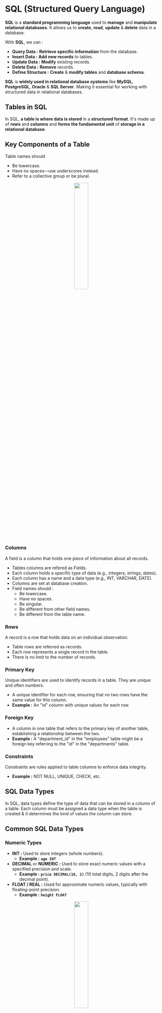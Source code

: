 # SQL (Structured Query Language)
**SQL** is a **standard programming language** used to **manage** and **manipulate relational databases**. It allows us to **create**, **read**, **update** & **delete** data in a database.

With **SQL**, we can :
- **Query Data :** **Retrieve specific information** from the database.
- **Insert Data :** **Add new records** to tables.
- **Update Data :** **Modify** existing records.
- **Delete Data :** **Remove** records.
- **Define Structure :** **Create** & **modify tables** and **database schema**.

**SQL** is **widely used in relational database systems** like **MySQL**, **PostgreSQL**, **Oracle** & **SQL Server**. Making it essential for working with structured data in relational databases.
## Tables in SQL
In SQL, **a table is where data is stored** in a **structured format**. It's made up of **rows** and **columns** and **forms the fundamental unit** of **storage in a relational database**.
## Key Components of a Table
Table names should 
- Be lowercase.
- Have no spaces—use underscores instead.
- Refer to a collective group or be plural.
<div align="center">
    <img src="Diagram" width=30%>
</div>

### Columns
A field is a column that holds one piece of information about all records.
- Tables columns are refered as Fields.
- Each column holds a specific type of data (e.g., integers, strings, dates).
- Each column has a name and a data type (e.g., INT, VARCHAR, DATE).
- Columns are set at database creation.
- Field names should :
    - Be lowercase.
    - Have no spaces.
    - Be singular.
    - Be different from other field names.
    - Be different from the table name.
### Rows
A record is a row that holds data on an individual observation.
- Table rows are referred as records.
- Each row represents a single record in the table.
- There is no limit to the number of records.
### Primary Key
Unique identifiers are used to identify records in a table. They are unique and often numbers.
- A unique identifier for each row, ensuring that no two rows have the same value for this column.
- **Example :** An "id" column with unique values for each row.
### Foreign Key
- A column in one table that refers to the primary key of another table, establishing a relationship between the two.
- **Example :** A "department_id" in the "employees" table might be a foreign key referring to the "id" in the "departments" table.
### Constraints
Constraints are rules applied to table columns to enforce data integrity. 
- **Example :** NOT NULL, UNIQUE, CHECK, etc.
## SQL Data Types
In SQL, data types define the type of data that can be stored in a column of a table. Each column must be assigned a data type when the table is created & it determines the kind of values the column can store.
## Common SQL Data Types
### Numeric Types
- **INT :** Used to store integers (whole numbers).
    - **Example :** **`age INT`**
- **DECIMAL** or **NUMERIC :** Used to store exact numeric values with a specified precision and scale.
    - **Example :** **`price DECIMAL(10, 2)`** (10 total digits, 2 digits after the decimal point).
- **FLOAT / REAL :** Used for approximate numeric values, typically with floating-point precision.
    - **Example :** **`height FLOAT`**
<div align="center">
    <img src="Diagram" width=30%>
</div>

### Character/String Types
- **CHAR(n) :** Fixed-length character string. If the data is shorter than n, it will be padded with spaces.
    - **Example :** **`gender CHAR(1)`**
- **VARCHAR(n) :** Variable-length character string. Can store strings up to **`n`** characters.
    - **Example :** **`name VARCHAR(100)`**
- **TEXT :** Used for storing large text values.
    **Example :** **`description TEXT`**
<div align="center">
    <img src="Diagram" width=30%>
</div>

### Date and Time Types
- **DATE :** Stores date values (year, month, day).
    - **Example :** **`birth_date DATE`**
- **TIME :** Stores time values (hour, minute, second).
    - **Example :** **`start_time TIME`**
- **DATETIME :** Stores both date and time values.
    - **Example :** **`created_at DATETIME`**
- **TIMESTAMP :** Similar to DATETIME but typically used for tracking changes and storing the time of an event in a database.
    - **Example :** **`last_updated TIMESTAMP`**
<div align="center">
    <img src="Diagram" width=30%>
</div>

### Boolean Type
- **BOOLEAN :** Stores TRUE or FALSE values.
    - **Example :** is_active BOOLEAN
### Binary Types
- **BLOB (Binary Large Object) :** Used to store binary data such as images, audio or other files.
    - **Example :** **`profile_picture BLOB`**
### Other Data Types
- **ENUM :** A string object with a predefined list of values (useful for columns that have a fixed set of options).
    - **Example :** **`status ENUM('active', 'inactive', 'suspended')`**
- **JSON :** Stores JSON formatted data for structured but flexible storage.
    - **Example :** **`preferences JSON`**
## Scema
A schema is a logical container or blueprint that defines the structure of a database. It organizes database objects like tables, views, indexes & relationships in a way that makes it easier to manage and understand the data.
<div align="center">
    <img src="Diagram" width=30%>
</div>

## Storage
Database Storage refers to how data is physically stored and managed in a database. It involves organizing data in structures like tables, data files & pages, stored on physical devices such as hard drives or SSDs. Key elements include tablespaces for grouping data, indexes for fast retrieval & data compression or encryption for optimization and security. Databases also use replication for high availability and backups for data protection. Efficient storage management ensures data integrity, performance & scalability.

## SQL Queries
SQL Queries are commands used to interact with a database. They allow us to retrieve, insert, update, or delete data from a database. 
### SELECT 
The SELECT statement is used to retrieve data from a database. It's one of the most commonly used SQL commands.
### Aliasing in SQL
Aliasing in SQL is used to give a table or column a temporary name (alias) to make queries easier to read or to simplify complex queries. Aliases are especially useful when working with long or complex table and column names. There are two types of aliasing in SQL:
1. **Column Alias :** Assigns a temporary name to a column in the result set. A column alias gives a column a temporary name. It’s useful when you want the result of a column expression (like calculations) to be more readable.
2. **Table Alias :** Assigns a temporary name to a table, often used to make joins and queries more concise.A table alias assigns a temporary name to a table. This is particularly helpful when joining multiple tables, as it makes the query easier to read and write.
### View in SQL
A view is a virtual table in a database that is based on the result of a SQL query. It doesn't store data itself but rather stores the SQL query used to retrieve data from one or more tables. Views are often used to simplify complex queries or to provide an abstraction layer for security purposes.
For More visir [SQL Queries](https://github.com/PritamChakrabortyShuvo/SQL/blob/main/00_SQL-Queries.md)

